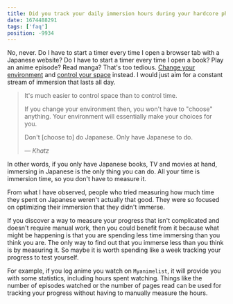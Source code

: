 ```yaml
---
title: Did you track your daily immersion hours during your hardcore phase?
date: 1674488291
tags: ['faq']
position: -9934
---
```


No, never.
Do I have to start a timer every time I open a browser tab with a Japanese website?
Do I have to start a timer every time I open a book?
Play an anime episode?
Read manga?
That's too tedious.
[Change your environment](https://web.archive.org/web/20110924033326/http://www.alljapaneseallthetime.com/blog/its-not-choice-its-environment)
and
[control your space](https://web.archive.org/web/20150321095512/http://www.alljapaneseallthetime.com/blog/immersion-why-you-should-stop-trying-to-control-or-measure-time)
instead.
I would just aim for a constant stream of immersion that lasts all day.

> It's much easier to control space than to control time.
>
> If you change your environment then, you won't have to "choose" anything.
> Your environment will essentially make your choices for you.
>
> Don't [choose to] do Japanese. Only have Japanese to do.
>
> *&mdash; Khatz*

In other words, if you only have Japanese books, TV and movies at hand,
immersing in Japanese is the only thing you can do.
All your time is immersion time, so you don't have to measure it.

From what I have observed,
people who tried measuring how much time they spent on Japanese
weren't actually that good.
They were so focused on optimizing their immersion that they didn't immerse.

If you discover a way to measure your progress
that isn't complicated and doesn't require manual work,
then you could benefit from it because what might be happening
is that you are spending less time immersing than you think you are.
The only way to find out that you immerse less than you think is by measuring it.
So maybe it is worth spending like a week tracking your progress to test yourself.

For example, if you log anime you watch on `Myanimelist`,
it will provide you with some statistics,
including hours spent watching.
Things like the number of episodes watched or the number of pages read
can be used for tracking your progress
without having to manually measure the hours.
